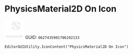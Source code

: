# PhysicsMaterial2D On Icon
![](/img/PhysicsMaterial2D%20On%20Icon.png)
GUID: `6627435901786192133`
```
EditorGUIUtility.IconContent("PhysicsMaterial2D On Icon")
```
